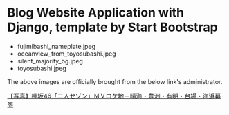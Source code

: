 # Blog Website Application with Django, template by Start Bootstrap

* fujimibashi_nameplate.jpeg
* oceanview_from_toyosubashi.jpeg
* silent_majority_bg.jpeg
* toyosubashi.jpeg

The above images are officially brought from the below link's administrator.

[【写真】欅坂46「二人セゾン」ＭＶロケ地－晴海・豊洲・有明・台場・海浜幕張](https://mdai.jp/keyaki-sakura/486.html)
